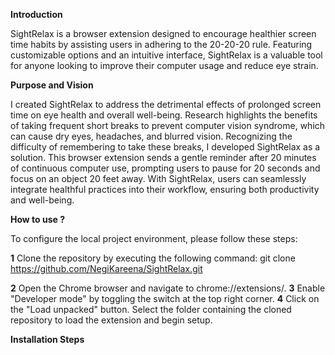 **Introduction**

SightRelax is a browser extension designed to encourage healthier screen time habits by assisting users in adhering to the 20-20-20 rule. Featuring customizable options and an intuitive interface, SightRelax is a valuable tool for anyone looking to improve their computer usage and reduce eye strain.

**Purpose and Vision**

I created SightRelax to address the detrimental effects of prolonged screen time on eye health and overall well-being. Research highlights the benefits of taking frequent short breaks to prevent computer vision syndrome, which can cause dry eyes, headaches, and blurred vision.
Recognizing the difficulty of remembering to take these breaks, I developed SightRelax as a solution. This browser extension sends a gentle reminder after 20 minutes of continuous computer use, prompting users to pause for 20 seconds and focus on an object 20 feet away. With SightRelax, users can seamlessly integrate healthful practices into their workflow, ensuring both productivity and well-being.

**How to use ?**

To configure the local project environment, please follow these steps:

**1** Clone the repository by executing the following command:
       git clone https://github.com/NegiKareena/SightRelax.git

**2** Open the Chrome browser and navigate to chrome://extensions/.
**3** Enable "Developer mode" by toggling the switch at the top right corner.
**4** Click on the "Load unpacked" button.
Select the folder containing the cloned repository to load the extension and begin setup.

**Installation Steps**
